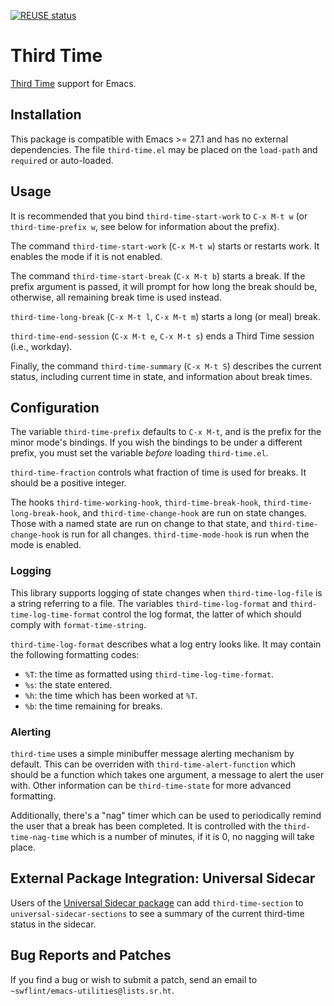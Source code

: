 <!--
SPDX-FileCopyrightText: 2023 Samuel W. Flint <swflint@flintfam.org>

SPDX-License-Identifier: CC-BY-SA-4.0
-->

<!-- [![MELPA](https://melpa.org/packages/third-time-badge.svg)](https://melpa.org/#/third-time) -->
[![REUSE status](https://api.reuse.software/badge/git.sr.ht/~swflint/third-time)](https://api.reuse.software/info/git.sr.ht/~swflint/third-time)

# Third Time

[Third Time](https://www.lesswrong.com/posts/RWu8eZqbwgB9zaerh/third-time-a-better-way-to-work) support for Emacs.

## Installation

This package is compatible with Emacs >= 27.1 and has no external dependencies.
The file `third-time.el` may be placed on the `load-path` and `require`d or auto-loaded.

## Usage

It is recommended that you bind `third-time-start-work` to `C-x M-t w` (or `third-time-prefix w`, see below for information about the prefix).

The command `third-time-start-work` (`C-x M-t w`) starts or restarts work.
It enables the mode if it is not enabled.

The command `third-time-start-break` (`C-x M-t b`) starts a break.
If the prefix argument is passed, it will prompt for how long the break should be, otherwise, all remaining break time is used instead.

`third-time-long-break` (`C-x M-t l`, `C-x M-t m`) starts a long (or meal) break.

`third-time-end-session` (`C-x M-t e`, `C-x M-t s`) ends a Third Time session (i.e., workday).

Finally, the command `third-time-summary` (`C-x M-t S`) describes the current status, including current time in state, and information about break times.

## Configuration

The variable `third-time-prefix` defaults to `C-x M-t`, and is the prefix for the minor mode's bindings.
If you wish the bindings to be under a different prefix, you must set the variable *before* loading `third-time.el`.

`third-time-fraction` controls what fraction of time is used for breaks.
It should be a positive integer.

The hooks `third-time-working-hook`, `third-time-break-hook`, `third-time-long-break-hook`, and `third-time-change-hook` are run on state changes.
Those with a named state are run on change to that state, and `third-time-change-hook` is run for all changes.
`third-time-mode-hook` is run when the mode is enabled.

### Logging

This library supports logging of state changes when `third-time-log-file` is a string referring to a file.
The variables `third-time-log-format` and `third-time-log-time-format` control the log format, the latter of which should comply with `format-time-string`.

`third-time-log-format` describes what a log entry looks like.
It may contain the following formatting codes:

 - `%T`: the time as formatted using `third-time-log-time-format`.
 - `%s`: the state entered.
 - `%h`: the time which has been worked at `%T`.
 - `%b`: the time remaining for breaks.

### Alerting

`third-time` uses a simple minibuffer message alerting mechanism by default.
This can be overriden with `third-time-alert-function` which should be a function which takes one argument, a message to alert the user with.
Other information can be `third-time-state` for more advanced formatting.

Additionally, there's a "nag" timer which can be used to periodically remind the user that a break has been completed.
It is controlled with the `third-time-nag-time` which is a number of minutes, if it is 0, no nagging will take place.

##  External Package Integration: Universal Sidecar

Users of the [Universal Sidecar package](https://git.sr.ht/~swflint/emacs-universal-sidecar) can add `third-time-section` to `universal-sidecar-sections` to see a summary of the current third-time status in the sidecar.

## Bug Reports and Patches

If you find a bug or wish to submit a patch, send an email to `~swflint/emacs-utilities@lists.sr.ht`.

